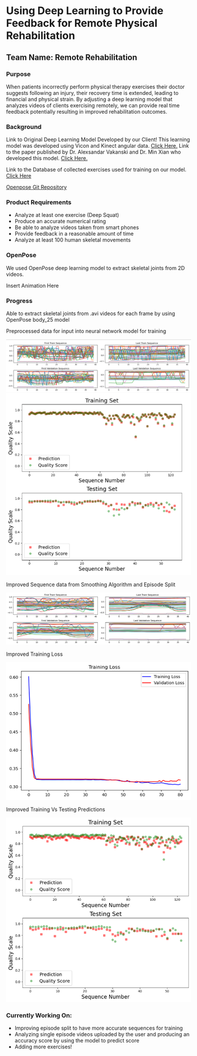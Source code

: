 <!DOCTYPE html>
<html>
<head>
</head>
<body>

<h1>Using Deep Learning to Provide Feedback for Remote Physical Rehabilitation</h1>
<h2>Team Name: Remote Rehabilitation</h2>
<h3>Purpose</h3>
<p>When patients incorrectly perform physical therapy exercises their doctor suggests following an injury, their recovery time is extended, leading to financial and physical strain. By adjusting a deep learning model that analyzes videos of clients exercising remotely, we can provide real time feedback potentially resulting in improved rehabilitation outcomes.</p>

<h3>Background</h3>
<p>Link to Original Deep Learning Model Developed by our Client! This learning model was developed using Vicon and Kinect angular data.
  <a HREF = "https://github.com/avakanski/A-Deep-Learning-Framework-for-Assessing-Physical-Rehabilitation-Exercises" alt = "Deep Learning Framework"> Click Here.</a>
Link to the paper published by Dr. Alexsandar Vakanski and Dr. Min Xian who developed this model.
  <a href = "https://www.ncbi.nlm.nih.gov/pmc/articles/PMC7032994/" alt = "Paper"> Click Here.</a>
</p>
<p>Link to the Database of collected exercises used for training on our model.
  <a href = "https://www.webpages.uidaho.edu/ui-prmd/" alt = "UIPRMD Database" > Click Here</a>
</p>
<a href = "https://github.com/CMU-Perceptual-Computing-Lab/openpose">Openpose Git Repository</a>
<h3>Product Requirements</h3>
<ul>
  <li>Analyze at least one exercise (Deep Squat) </li>
  <li>Produce an accurate numerical rating</li>
  <li>Be able to analyze videos taken from smart phones</li>
  <li>Provide feedback in a reasonable amount of time</li>
  <li>Analyze at least 100 human skeletal movements</li>
</ul>

<h3>OpenPose</h3>
<p>We used OpenPose deep learning model to extract skeletal joints from 2D videos.</p>
<p> Insert Animation Here</p>

<h3>Progress</h3>
<p>Able to extract skeletal joints from .avi videos for each frame by using OpenPose body_25 model</p>
<p>Preprocessed data for input into neural network model for training</p>
<img src="https://github.com/MollyEM/26-Physical-Rehabilitation/blob/main/Project%20Learning/Scripts%20with%20Videos/RandomlySelectedSequences.png" alt = "Joint Positions vs Frame Count for Random Episodes​">
<img src = "https://github.com/MollyEM/26-Physical-Rehabilitation/blob/main/Project%20Learning/Scripts%20with%20Videos/Prediction_Acc_graphs.png" alt = "Comparison between Predicted Quality and Label​">
<p>Improved Sequence data from Smoothing Algorithm and Episode Split</p>
<img src = "https://github.com/MollyEM/26-Physical-Rehabilitation/blob/main/Final%20Design%20Documentation/Smoothed%20Sequences.png" alt = "Improved Joint Positions vs Frame Count for Random Sequences">

<p>Improved Training Loss</p>
<img src = "https://github.com/MollyEM/26-Physical-Rehabilitation/blob/main/Design%20Solution/TrainingLoss.png" alt = "Improved training loss">

<p>Improved Training Vs Testing Predictions</p>
<img src = "https://github.com/MollyEM/26-Physical-Rehabilitation/blob/main/Design%20Solution/TrainingVsTesting.png" alt = "Improved Training Vs Testing Predictions">

<h3>Currently Working On:</h3>
<ul>
  <li>Improving episode split to have more accurate sequences for training</li>
  <li>Analyzing single episode videos uploaded by the user and producing an accuracy score by using the model to predict score</li>
  <li>Adding more exercises!</li>
</ul>
</body>
</html>








